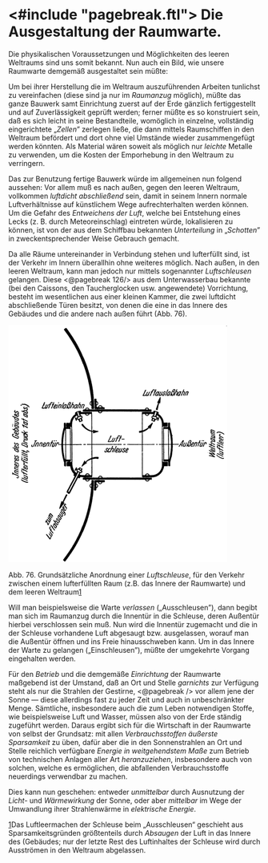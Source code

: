 <#include "pagebreak.ftl">
Die Ausgestaltung der Raumwarte.
================================

Die physikalischen Voraussetzungen und Möglichkeiten des
leeren Weltraums sind uns somit bekannt. Nun auch ein Bild,
wie unsere Raumwarte demgemäß ausgestaltet sein müßte:

Um bei ihrer Herstellung die im Weltraum auszuführenden
Arbeiten tunlichst zu vereinfachen (diese sind ja nur im *Raumanzug*
möglich), müßte das ganze Bauwerk samt Einrichtung zuerst
auf der Erde gänzlich fertiggestellt und auf Zuverlässigkeit
geprüft werden; ferner müßte es so konstruiert sein, daß es
sich leicht in seine Bestandteile, womöglich in einzelne, vollständig
eingerichtete „*Zellen*” zerlegen ließe, die dann mittels Raumschiffen
in den Weltraum befördert und dort ohne viel Umstände
wieder zusammengefügt werden könnten. Als Material
wären soweit als möglich nur *leichte* Metalle zu verwenden,
um die Kosten der Emporhebung in den Weltraum zu verringern.

Das zur Benutzung fertige Bauwerk würde im allgemeinen
nun folgend aussehen: Vor allem muß es nach außen, gegen den
leeren Weltraum, vollkommen *luftdicht abschließend* sein,
damit in seinem Innern normale Luftverhältnisse auf künstlichem
Wege aufrechterhalten werden können. Um die Gefahr des *Entweichens
der Luft*, welche bei Entstehung eines Lecks (z. B.
durch Meteoreinschlag) eintreten würde, lokalisieren zu können,
ist von der aus dem Schiffbau bekannten *Unterteilung* in
„*Schotten*” in zweckentsprechender Weise Gebrauch gemacht.

Da alle Räume untereinander in Verbindung stehen und lufterfüllt
sind, ist der Verkehr im Innern überallhin ohne weiteres
möglich. Nach außen, in den leeren Weltraum, kann man
jedoch nur mittels sogenannter *Luftschleusen* gelangen. Diese
\<@pagebreak 126/> aus dem Unterwasserbau bekannte (bei den Caissons, den Taucherglocken
usw. angewendete) Vorrichtung, besteht im wesentlichen
aus einer kleinen Kammer, die zwei luftdicht abschließende
Türen besitzt, von denen die eine in das Innere des Gebäudes
und die andere nach außen führt (Abb. 76).

<div class="image left"><img alt="Grundsätzliche Anordnung einer Luftschleuse" src="abb76.png"/>
<p>Abb. 76. Grundsätzliche Anordnung einer <em>Luftschleuse</em>,
für den Verkehr zwischen einem lufterfüllten Raum (z.B.
das Innere der Raumwarte) und dem leeren Weltraum<a class="refnote" id="rn1" href="#fn1">1</a></p></div>

Will man beispielsweise die Warte *verlassen* („Ausschleusen”),
dann begibt man sich im Raumanzug durch die Innentür in die Schleuse,
deren Außentür hierbei verschlossen sein muß. Nun wird die
Innentür zugemacht und die in der Schleuse vorhandene Luft abgesaugt
bzw. ausgelassen, worauf man die Außentür öffnen und ins Freie hinausschweben kann.
Um in das Innere der Warte zu gelangen („Einschleusen”), müßte der
umgekehrte Vorgang eingehalten werden.

Für den *Betrieb* und die demgemäße *Einrichtung* der
Raumwarte maßgebend ist der Umstand, daß an Ort und Stelle
*garnichts* zur Verfügung steht als nur die Strahlen der Gestirne,
\<@pagebreak /> vor allem jene der Sonne — diese allerdings fast zu jeder
Zeit und auch in unbeschränkter Menge. Sämtliche, insbesondere
auch die zum Leben notwendigen Stoffe, wie beispielsweise Luft
und Wasser, müssen also von der Erde ständig zugeführt werden.
Daraus ergibt sich für die Wirtschaft in der Raumwarte
von selbst der Grundsatz: mit allen *Verbrauchsstoffen
äußerste Sparsamkeit* zu üben, dafür aber die in den Sonnenstrahlen
an Ort und Stelle reichlich verfügbare *Energie in
weitgehendstem Maße* zum Betrieb von technischen Anlagen
aller Art *heranzuziehen*, insbesondere auch von solchen, welche
es ermöglichen, die abfallenden Verbrauchsstoffe neuerdings verwendbar zu machen.

Dies kann nun geschehen: entweder *unmittelbar* durch Ausnutzung
der *Licht-* und *Wärmewirkung* der Sonne, oder aber
*mittelbar* im Wege der Umwandlung ihrer Strahlenwärme in
*elektrische Energie*.

<div class="footnote" id="fn1"><a href="#rn1">1</a>Das Luftleermachen der Schleuse beim
„Ausschleusen“ geschieht aus Sparsamkeitsgründen größtenteils durch <em>Absaugen</em> der
Luft in das Innere des (Gebäudes; nur der letzte Rest des Luftinhaltes der Schleuse
wird durch Ausströmen in den Weltraum abgelassen.</div>

